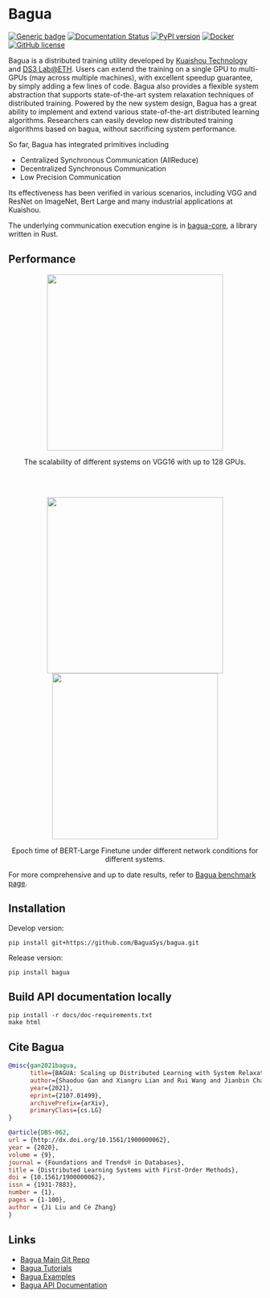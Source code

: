 Bagua
======
[![Generic badge](https://img.shields.io/badge/website-up-green.svg)](https://baguasys.github.io/tutorials/) [![Documentation Status](https://readthedocs.org/projects/bagua/badge/?version=latest)](http://bagua.readthedocs.io/?badge=latest) [![PyPI version](https://badge.fury.io/py/bagua.svg)](https://badge.fury.io/py/bagua) [![Docker](https://img.shields.io/badge/docker-pass-green)](https://hub.docker.com/r/baguasys/bagua) [![GitHub license](https://img.shields.io/github/license/BaguaSys/bagua)](https://github.com/BaguaSys/bagua/blob/master/LICENSE)

Bagua is a distributed training utility developed by [Kuaishou Technology](https://www.kuaishou.com/en) and [DS3 Lab@ETH](https://ds3lab.inf.ethz.ch/). Users can extend the training on a single GPU to multi-GPUs (may across multiple machines), with excellent speedup guarantee, by simply adding a few lines of code. Bagua also provides a flexible system abstraction that supports state-of-the-art system relaxation techniques of distributed training. Powered by the new system design, Bagua has a great ability to implement and extend various state-of-the-art distributed learning algorithms. Researchers can easily develop new distributed training algorithms based on bagua, without sacrificing system performance.

So far, Bagua has integrated primitives including

- Centralized Synchronous Communication (AllReduce)
- Decentralized Synchronous Communication
- Low Precision Communication

Its effectiveness has been verified in various scenarios, including VGG and ResNet on ImageNet, Bert Large and many industrial applications at Kuaishou.

The underlying communication execution engine is in [bagua-core](https://github.com/BaguaSys/bagua-core), a library written in Rust.

## Performance

<p align="center">
    <img src="https://baguasys.github.io/tutorials/benchmark/figures/scalability_vgg16.png" width="350"/>
</p>
<p align="center">
    The scalability of different systems on VGG16 with up to 128 GPUs.
</p>

<br/>
<br/>

<p align="center">
    <img src="https://baguasys.github.io/tutorials/benchmark/figures/tradeoff_network_bert-large-bandwidth.png" width="350"/><img src="https://baguasys.github.io/tutorials/benchmark/figures/tradeoff_network_bert-large-latency.png" width="330"/>
</p>
<p align="center">
    Epoch time of BERT-Large Finetune under different network conditions for different systems.
</p>

For more comprehensive and up to date results, refer to [Bagua benchmark page](https://baguasys.github.io/tutorials/benchmark/index.html).

## Installation

Develop version:

```
pip install git+https://github.com/BaguaSys/bagua.git
```

Release version:

```
pip install bagua
```

## Build API documentation locally

```
pip install -r docs/doc-requirements.txt
make html
```

## Cite Bagua

```bibtex
@misc{gan2021bagua,
      title={BAGUA: Scaling up Distributed Learning with System Relaxations}, 
      author={Shaoduo Gan and Xiangru Lian and Rui Wang and Jianbin Chang and Chengjun Liu and Hongmei Shi and Shengzhuo Zhang and Xianghong Li and Tengxu Sun and Jiawei Jiang and Binhang Yuan and Sen Yang and Ji Liu and Ce Zhang},
      year={2021},
      eprint={2107.01499},
      archivePrefix={arXiv},
      primaryClass={cs.LG}
}
```

```bibtex
@article{DBS-062,
url = {http://dx.doi.org/10.1561/1900000062},
year = {2020},
volume = {9},
journal = {Foundations and Trends® in Databases},
title = {Distributed Learning Systems with First-Order Methods},
doi = {10.1561/1900000062},
issn = {1931-7883},
number = {1},
pages = {1-100},
author = {Ji Liu and Ce Zhang}
}
```

## Links

* [Bagua Main Git Repo](https://github.com/BaguaSys/bagua)
* [Bagua Tutorials](https://baguasys.github.io/tutorials)
* [Bagua Examples](https://github.com/BaguaSys/examples)
* [Bagua API Documentation](https://bagua.readthedocs.io/)
